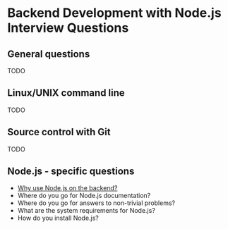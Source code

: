 # Backend Development with Node.js Interview Questions

## General questions

TODO

## Linux/UNIX command line

TODO

## Source control with Git

TODO

## Node.js - specific questions

* [Why use Node.js on the backend?](./WhyNode.md)
* Where do you go for Node.js documentation?
* Where do you go for answers to non-trivial problems?
* What are the system requirements for Node.js?
* How do you install Node.js?